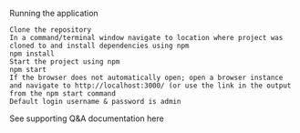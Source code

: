 Running the application

    Clone the repository
    In a command/terminal window navigate to location where project was cloned to and install dependencies using npm
    npm install
    Start the project using npm
    npm start
    If the browser does not automatically open; open a browser instance and navigate to http://localhost:3000/ (or use the link in the output from the npm start command
    Default login username & password is admin

See supporting Q&A documentation here
